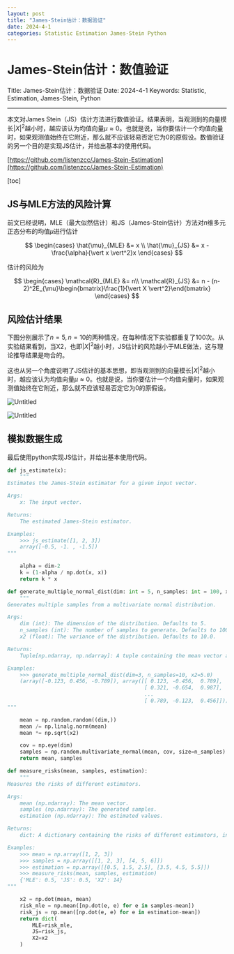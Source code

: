 ```yaml
---
layout: post
title: "James-Stein估计：数据验证"
date: 2024-4-1
categories: Statistic Estimation James-Stein Python
---
```


# James-Stein估计：数值验证

Title: James-Stein估计：数据验证
Date: 2024-4-1
Keywords: Statistic, Estimation, James-Stein, Python

---

本文对James Stein（JS）估计方法进行数值验证。结果表明，当观测到的向量模长$\vert X \vert^2$越小时，越应该认为均值向量$\mu \approx 0$。也就是说，当你要估计一个均值向量时，如果观测值始终在它附近，那么就不应该轻易否定它为$0$的原假设。数值验证的另一个目的是实现JS估计，并给出基本的使用代码。

[https://github.com/listenzcc/James-Stein-Estimation](https://github.com/listenzcc/James-Stein-Estimation)

[toc]

## JS与MLE方法的风险计算

前文已经说明，MLE（最大似然估计）和JS（James-Stein估计）方法对$n$维多元正态分布的均值$\mu$进行估计

$$
\begin{cases}
\hat{\mu}_{MLE} &= x \\
\hat{\mu}_{JS} &= x - \frac{\alpha}{\vert x \vert^2}x
\end{cases}
$$

估计的风险为

$$
\begin{cases}
\mathcal{R}_{MLE} &= n\\
\mathcal{R}_{JS} &= n - (n-2)^2E_{\mu}\begin{bmatrix}\frac{1}{\vert X \vert^2}\end{bmatrix}
\end{cases}
$$

## 风险估计结果

下图分别展示了$n=5,n=10$的两种情况，在每种情况下实验都重复了$100$次。从实验结果看到，当X2，也即$\vert X \vert^2$越小时，JS估计的风险越小于MLE做法，这与理论推导结果是吻合的。

这也从另一个角度说明了JS估计的基本思想，即当观测到的向量模长$\vert X \vert^2$越小时，越应该认为均值向量$\mu \approx 0$。也就是说，当你要估计一个均值向量时，如果观测值始终在它附近，那么就不应该轻易否定它为$0$的原假设。

![Untitled](James-Stein%E4%BC%B0%E8%AE%A1%EF%BC%9A%E6%95%B0%E5%80%BC%E9%AA%8C%E8%AF%81%202a40819dc2344899bc0b1cdba5bd1d71/Untitled.png)

![Untitled](James-Stein%E4%BC%B0%E8%AE%A1%EF%BC%9A%E6%95%B0%E5%80%BC%E9%AA%8C%E8%AF%81%202a40819dc2344899bc0b1cdba5bd1d71/Untitled%201.png)

## 模拟数据生成

最后使用python实现JS估计，并给出基本使用代码。

```python
def js_estimate(x):
    """
Estimates the James-Stein estimator for a given input vector.

Args:
    x: The input vector.

Returns:
    The estimated James-Stein estimator.

Examples:
    >>> js_estimate([1, 2, 3])
    array([-0.5, -1. , -1.5])
"""

    alpha = dim-2
    k = (1-alpha / np.dot(x, x))
    return k * x

def generate_multiple_normal_dist(dim: int = 5, n_samples: int = 100, x2: float = 10.0):
    """
Generates multiple samples from a multivariate normal distribution.

Args:
    dim (int): The dimension of the distribution. Defaults to 5.
    n_samples (int): The number of samples to generate. Defaults to 100.
    x2 (float): The variance of the distribution. Defaults to 10.0.

Returns:
    Tuple[np.ndarray, np.ndarray]: A tuple containing the mean vector and the generated samples.

Examples:
    >>> generate_multiple_normal_dist(dim=3, n_samples=10, x2=5.0)
    (array([-0.123, 0.456, -0.789]), array([[ 0.123, -0.456,  0.789],
                                            [ 0.321, -0.654,  0.987],
                                            ...
                                            [ 0.789, -0.123,  0.456]]))
"""

    mean = np.random.random((dim,))
    mean /= np.linalg.norm(mean)
    mean *= np.sqrt(x2)

    cov = np.eye(dim)
    samples = np.random.multivariate_normal(mean, cov, size=n_samples)
    return mean, samples

def measure_risks(mean, samples, estimation):
    """
Measures the risks of different estimators.

Args:
    mean (np.ndarray): The mean vector.
    samples (np.ndarray): The generated samples.
    estimation (np.ndarray): The estimated values.

Returns:
    dict: A dictionary containing the risks of different estimators, including MLE, JS, and X2.

Examples:
    >>> mean = np.array([1, 2, 3])
    >>> samples = np.array([[1, 2, 3], [4, 5, 6]])
    >>> estimation = np.array([[0.5, 1.5, 2.5], [3.5, 4.5, 5.5]])
    >>> measure_risks(mean, samples, estimation)
    {'MLE': 0.5, 'JS': 0.5, 'X2': 14}
"""

    x2 = np.dot(mean, mean)
    risk_mle = np.mean([np.dot(e, e) for e in samples-mean])
    risk_js = np.mean([np.dot(e, e) for e in estimation-mean])
    return dict(
        MLE=risk_mle,
        JS=risk_js,
        X2=x2
    )

```
